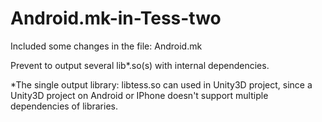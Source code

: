 # Android.mk-in-Tess-two

Included some changes in the file: Android.mk

Prevent to output several lib*.so(s) with internal dependencies.

*The single output library: libtess.so can used in Unity3D project, since a Unity3D project on Android or IPhone doesn't support multiple dependencies of libraries.
